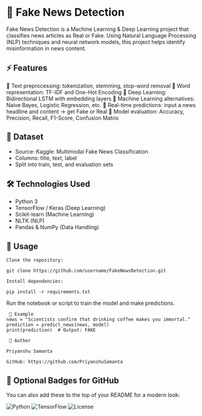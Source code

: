 # 📰 Fake News Detection

Fake News Detection is a Machine Learning & Deep Learning project that classifies news articles as Real or Fake. Using Natural Language Processing (NLP) techniques and neural network models, this project helps identify misinformation in news content.


## ⚡ Features

🔹 Text preprocessing: tokenization, stemming, stop-word removal
🔹 Word representation: TF-IDF and One-Hot Encoding
🔹 Deep Learning: Bidirectional LSTM with embedding layers
🔹 Machine Learning alternatives: Naive Bayes, Logistic Regression, etc.
🔹 Real-time predictions: input a news headline and content → get Fake or Real
🔹 Model evaluation: Accuracy, Precision, Recall, F1-Score, Confusion Matrix


## 📂 Dataset

* Source: Kaggle: Multimodal Fake News Classification
* Columns: title, text, label
* Split into train, test, and evaluation sets


## 🛠️ Technologies Used

* Python 3
* TensorFlow / Keras (Deep Learning)
* Scikit-learn (Machine Learning)
* NLTK (NLP)
* Pandas & NumPy (Data Handling)

## 🚀 Usage
```
Clone the repository:

git clone https://github.com/username/FakeNewsDetection.git
```
```
Install dependencies:

pip install -r requirements.txt
```

Run the notebook or script to train the model and make predictions.
```
 📝 Example
news = "Scientists confirm that drinking coffee makes you immortal."
prediction = predict_news(news, model)
print(prediction)  # Output: FAKE
```
```
 👤 Author

Priyanshu Samanta

GitHub: https://github.com/PriyanshuSamanta
```
## 🌟 Optional Badges for GitHub

You can also add these to the top of your README for a modern look:

![Python](https://img.shields.io/badge/Python-3.10-blue)
![TensorFlow](https://img.shields.io/badge/TensorFlow-Keras-orange)
![License](https://img.shields.io/badge/License-MIT-green)
